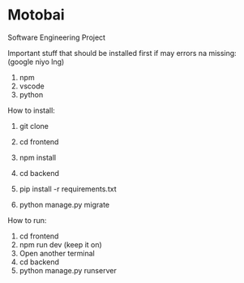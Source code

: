 # Motobai
Software Engineering Project

Important stuff that should be installed first if may errors na missing: (google niyo lng)
1. npm
2. vscode
3. python


How to install:
1. git clone <this link>

2. cd frontend
3. npm install
   
4. cd backend
5. pip install -r requirements.txt
6. python manage.py migrate


How to run:
1. cd frontend
2. npm run dev (keep it on)
3. Open another terminal
4. cd backend
5. python manage.py runserver
